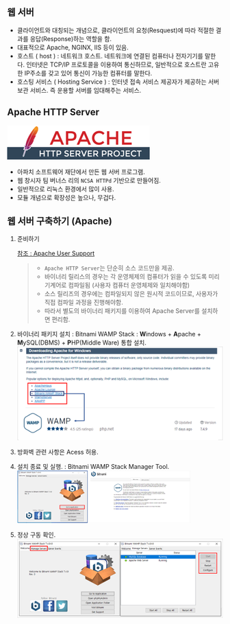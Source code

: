## 웹 서버

* 클라이언트와 대칭되는 개념으로, 클라이언트의 요청(Resquest)에 따라 적절한 결과를 응답(Response)하는 역할을 함.
* 대표적으로 Apache, NGINX, IIS 등이 있음.
* 호스트 ( host ) : 네트워크 호스트. 네트워크에 연결된 컴퓨터나 전자기기를 말한다. 인터넷은 TCP/IP 프로토콜을 이용하여 통신하므로, 일반적으로 호스트란 고유한 IP주소를 갖고 있어 통신이 가능한 컴퓨터를 말한다. 
* 호스팅 서비스 ( Hosting Service ) : 인터넷 접속 서비스 제공자가 제공하는 서버 보관 서비스. 즉 운용할 서버를 임대해주는 서비스.  



## Apache HTTP Server

![image-20200910073215608](images/image-20200910073215608.png)

* 아파치 소프트웨어 재단에서 만든 웹 서버 프로그램.
* 웹 창시자 팀 버너스 리의 `NCSA HTTPd` 기반으로 만들어짐.
* 일반적으로 리눅스 환경에서 많이 사용.
* 모듈 개념으로 확장성은 높으나, 무겁다.





## 웹 서버 구축하기 (Apache)

1. 준비하기
	
   [참조 : Apache User Support](https://httpd.apache.org/docs/2.4/en/platform/windows.html)
   
   > * `Apache HTTP Server`는 단순히 소스 코드만을 제공.
    > * 바이너리 릴리스의 경우는 각 운영체제의 컴퓨터가 읽을 수 있도록 미리 기계어로 컴파일됨 (사용자 컴퓨터 운영체제와 일치해야함) 
    > * 소스 릴리즈의 경우에는 컴파일되지 않은 원시적 코드이므로, 사용자가 직접 컴파일 과정을 진행해야함.
    > * 따라서 별도의 바이너리 패키지를 이용하여 Apache Server를 설치하면 편리함.  


2. 바이너리 패키지 설치
    : Bitnami WAMP Stack : **W**indows + **A**pache + **M**ySQL(DBMS) + **P**HP(Middle Ware) 통합 설치.
		![image-20200910072124308](images/image-20200910072124308.png)


3. 방화벽 관련 사항은 Acess 허용.

4. 설치 종료 및 실행.
    : Bitnami WAMP Stack Manager Tool.
	<img src="images/image-20200910082809247.png" alt="image-20200910082809247" style="zoom: 67%;" />
	
5. 정상 구동 확인.
	<img src="images/image-20200910083419056.png" alt="image-20200910083419056" style="zoom: 67%;" />
	
	









